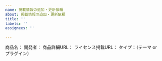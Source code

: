 ```yaml
---
name: 掲載情報の追加・更新依頼
about: 掲載情報の追加・更新依頼
title: ''
labels: ''
assignees: ''

---
```


商品名：
開発者：
商品詳細URL：
ライセンス掲載URL：
タイプ：（テーマ or プラグイン）
